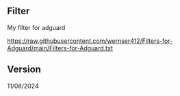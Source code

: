 ## Filter
My filter for adguard

https://raw.githubusercontent.com/wernser412/Filters-for-Adguard/main/Filters-for-Adguard.txt

## Version
11/08/2024
